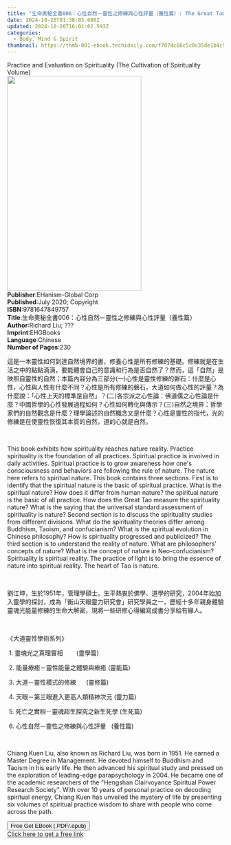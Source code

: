 ```yaml
---
title: "生命奧秘全書006：心性自然－靈性之修練與心性評量（養性篇）: The Great Tao of Spiritual Science Series 06: The Nature Spirituality \"Hsin Hsing\" | Free Book"
date: 2024-10-26T01:38:03.680Z
updated: 2024-10-26T16:01:02.593Z
categories:
  - Body, Mind & Spirit
thumbnail: https://thmb-001-ebook.techidaily.com/f7074c66c5c0c35de1b4c975f0ef5a974e592364d32d0884e6a324a86b129c00.jpg
---
```

<main id="book-container">
  <div class="flex flex-col">
    <div class="book-brief flex-1 py-6 px-4 sm:p-6 md:py-10 md:px-8">
      <!-- brief-->
      <div class="book-brief-main">
        Practice and Evaluation on Spirituality (The Cultivation of Spirituality
        Volume)
      </div>
    </div>
    <div
      class="book-meta-info flex-1 grid gap-4 col-start-1 col-end-3 row-start-1 sm:mb-6 sm:grid-cols-4 lg:gap-6 lg:col-start-2 lg:row-end-6 lg:row-span-6 lg:mb-0"
    >
      <div
        class="book-meta-info-left place-content-center mt-4 p-4 text-sm leading-6 col-start-2 col-span-2 dark:text-slate-400"
      >
        <img
          class="w-full h-500 object-cover rounded-lg sm:h-255 sm:col-span-2 lg:col-span-full"
          src="https://img-001-ebook.techidaily.com/beed432499dedc0b09c51850bb55902e11197ea84a2f4ace9d06af641b6cff97.jpg"
          alt=""
          width="312"
          height="500"
        />
      </div>
      <div
        class="book-meta-info-right mt-2 col-start-1 row-start-2 col-span-3 self-center"
      >
        <!-- meta data  -->
        <div class="flex flex-col px-4 md:px-8">
          <div class="flex-1">
            <strong>Publisher</strong>:<span class="px-2"
              >EHanism-Global Corp</span
            >
          </div>
          <div class="flex-1">
            <strong>Published</strong>:<span class="px-2"
              >July 2020; Copyright</span
            >
          </div>
          <div class="flex-1">
            <strong>ISBN</strong>:<span class="px-2">9781647849757</span>
          </div>
          <div class="flex-1">
            <strong>Title</strong>:<span class="px-2"
              >生命奧秘全書006：心性自然－靈性之修練與心性評量（養性篇）</span
            >
          </div>
          <div class="flex-1">
            <strong>Author</strong>:<span class="px-2">Richard Liu; ???</span>
          </div>
          <div class="flex-1">
            <strong>Imprint</strong>:<span class="px-2">EHGBooks</span>
          </div>
          <div class="flex-1">
            <strong>Language</strong>:<span class="px-2">Chinese</span>
          </div>
          <div class="flex-1">
            <strong>Number of Pages</strong>:<span class="px-2">230</span>
          </div>
        </div>
      </div>
    </div>
    <div class="book-description flex-1 py-6 px-4 sm:p-6 md:py-10 md:px-8">
      <div class="book-description-main">
        <div accordion-content="" id="description">
          <p>
            這是一本靈性如何到達自然境界的書，修養心性是所有修練的基礎。修練就是在生活之中的點點滴滴，要能體會自己的意識和行為是否自然了？然而，這「自然」是映照自靈性的自然；本篇內容分為三部分(一)心性是靈性修練的磐石：什麼是心性，心性與人性有什麼不同？心性是所有修練的磐石，大道如何做心性的評量？為什麼說：「心性上天的標準是自然」？(二)各宗派之心性論：佛道儒之心性論是什麼？中國哲學的心性發展過程如何？心性如何轉化與傳示？(三)自然之境界：哲學家們的自然觀念是什麼？理學論述的自然概念又是什麼？心性是靈性的指代，光的修練是在使靈性恢復其本質的自然，道的心就是自然。
          </p>
          <p><br /></p>
          <p>
            This book exhibits how spirituality reaches nature reality. Practice
            spirituality is the foundation of all practices. Spiritual practice
            is involved in daily activities. Spiritual practice is to grow
            awareness how one's consciousness and behaviors are following the
            rule of nature. The nature here refers to spiritual nature. This
            book contains three sections. First is to identify that the
            spiritual nature is the basic of spiritual practice. What is the
            spiritual nature? How does it differ from human nature? the
            spiritual nature is the basic of all practice. How does the Great
            Tao measure the spirituality nature? What is the saying that the
            universal standard assessment of spirituality is nature? Second
            section is to discuss the spirituality studies from different
            divisions. What do the spirituality theories differ among Buddhism,
            Taoism, and confucianism? What is the spiritual evolution in Chinese
            philosophy? How is spirituality progressed and publicized? The third
            section is to understand the reality of nature. What are
            philosophers' concepts of nature? What is the concept of nature in
            Neo-confucianism? Spirituality is spiritual reality. The practice of
            light is to bring the essence of nature into spiritual reality. The
            heart of Tao is nature.&nbsp;
          </p>
          <p><br /></p>
          <p>
            劉江坤，生於1951年，管理學碩士。生平熱衷於佛學、道學的研究，2004年始加入靈學的探討，成為「衡山天眼靈力研究會」研究學員之一，歷經十多年親身體驗靈魂光能量修練的生命大解密，現將一些研修心得編寫成書分享給有緣人。
          </p>
          <p><br /></p>
          <p>《大道靈性學術系列》</p>
          <p>
            &nbsp;1.
            靈魂光之真理實相&nbsp;&nbsp;&nbsp;&nbsp;&nbsp;&nbsp;&nbsp;&nbsp;(靈學篇)
          </p>
          <p>&nbsp;2. 能量療癒－靈性能量之體驗與療癒&nbsp;(靈能篇)</p>
          <p>
            &nbsp;3.
            大道－靈性模式的修練&nbsp;&nbsp;&nbsp;&nbsp;&nbsp;&nbsp;(靈修篇)
          </p>
          <p>&nbsp;4. 天眼－第三眼進入更高人類精神次元 (靈力篇)</p>
          <p>&nbsp;5. 死亡之實相－靈魂超生探究之新生死學 (生死篇)</p>
          <p>
            &nbsp;6. 心性自然－靈性之修練與心性評量&nbsp;&nbsp;&nbsp;(養性篇)
          </p>
          <p><br /></p>
          <p>
            Chiang Kuen Liu, also known as Richard Liu, was born in 1951. He
            earned a Master Degree in Management. He devoted himself to Buddhism
            and Taoism in his early life. He then advanced his spiritual study
            and pressed on the exploration of leading-edge parapsychology in
            2004. He became one of the academic researchers of the "Hengshan
            Clairvoyance Spiritual Power Research Society". With over 10 years
            of personal practice on decoding spiritual energy, Chiang Kuen has
            unveiled the mystery of life by presenting six volumes of spiritual
            practice wisdom to share with people who come across the path.&nbsp;
          </p>
        </div>
        <div class="accordion-fader"></div>
      </div>
    </div>
    <div class="book-excerpts flex-1 py-6 px-4 sm:p-6 md:py-10 md:px-8"></div>
    <div
      class="book-about-author flex-1 py-6 px-4 sm:p-6 md:py-10 md:px-8"
    ></div>
    <div class="book-free-get flex-1 py-6 px-4 sm:p-6 md:py-10 md:px-8">
      <button
        id="btn-free-get"
        class="bg-blue-500 hover:bg-blue-700 text-white font-bold py-2 px-4 rounded"
      >
        Free Get EBook (.PDF/.epub)
      </button>
      <div id="countdown-display" class="px-2 text-lg mt-2"></div>
      <a
        id="free-link"
        class="hidden bg-blue-500 hover:bg-blue-700 text-white font-bold py-2 px-4 rounded"
        href="https://www.ebooks.com/en-us/book/210065017/006-the-great-tao-of-spiritual-science-series-06-the-nature-spirituality-hsin-hsing/richard-liu/"
        target="_blank"
        >Click here to get a free link</a
      >
    </div>
    <script>
      let countdownTime = 0;
      let countdownInterval = null;
      document
        .getElementById('btn-free-get')
        .addEventListener('click', startCountdown);
      function startCountdown() {
        countdownTime = new Date().getTime() + 60000 * 3;
        countdownInterval = setInterval(updateCountdown, 1000);
        document.getElementById('btn-free-get').disabled = true;
        document
          .getElementById('btn-free-get')
          .classList.add('bg-gray-500', 'cursor-not-allowed');
      }
      function updateCountdown() {
        let currentTime = new Date().getTime();
        let timeLeft = countdownTime - currentTime;
        let secondsLeft = Math.floor(timeLeft / 1000);
        document.getElementById('countdown-display').innerHTML =
          `Remaining time: ${secondsLeft} seconds.`;
        if (secondsLeft <= 0) {
          clearInterval(countdownInterval);
          document.getElementById('btn-free-get').classList.add('hidden');
          document.getElementById('free-link').classList.remove('hidden');
          document.getElementById('countdown-display').innerHTML = '';
        }
      }
    </script>
  </div>
</main>

<ins class="adsbygoogle"
      style="display:block"
      data-ad-client="ca-pub-7571918770474297"
      data-ad-slot="8358498916"
      data-ad-format="auto"
      data-full-width-responsive="true"></ins>
    